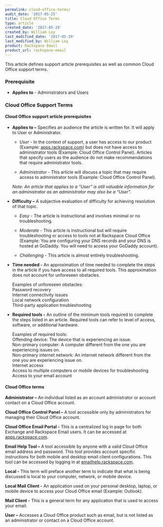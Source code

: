 ```yaml
---
permalink: cloud-office-terms/
audit_date: '2017-05-25'
title: Cloud Office Terms
type: article
created_date: '2017-05-29'
created_by: William Loy
last_modified_date: '2017-05-29'
last_modified_by: William Loy
product: Rackspace Email
product_url: rackspace-email
---
```


This article defines support article prerequisites as well as common Cloud Office support terms.

### Prerequisite

- **Applies to** - Administrators and Users

### Cloud Office Support Terms


#### Cloud Office support article prerequisites

- **Applies to –** Specifies an audience the article is written for.  It will apply to User or Administrator.

    - *User -* In the context of support, a user has access to our product (Example: [apps.rackspace.com](apps.rackpsace.com)) but does not have access to administrator tools (Example: Cloud Office Control Panel). Articles that specify users as the audience do not make recommendations that require administrator tools.

    - *Administrator -* This article will discuss a topic that may require access to administrator tools (Example: Cloud Office Control Panel).

    *Note: An article that applies to a “User” is still valuable information for an administrator as an administrator may also be a “User”.*

- **Difficulty –** A subjective evaluation of difficulty for achieving resolution of that topic.

    - *Easy -* The article is instructional and involves minimal or no troubleshooting.

    - *Moderate -* This article is instructional but will require troubleshooting or access to tools not at Rackspace Cloud Office (Example: You are configuring your DNS records and your DNS is hosted at GoDaddy. You will need to access your GoDaddy account).

    - *Challenging -* This article is almost entirely troubleshooting.

- **Time needed -** An approximation of time needed to complete the steps in the article if you have access to all required tools. This approximation does not account for unforeseen obstacles.

    <p>
    Examples of unforeseen obstacles:<br>
    Password recovery<br>
    Internet connectivity issues<br>
    Local network configuration<br>
    Third-party application troubleshooting<br>
    </p>

- **Required tools -** An outline of the minimum tools required to complete the steps listed in an article. Required tools can refer to level of access, software, or additional hardware.

    <p>
    Examples of required tools:<br>
    Offending device: The device that is experiencing an issue.<br>
    Non-primary computer: A computer different from the one you are experiencing issues on.<br>
    Non-primary internet network: An internet network different from the one you are experiencing issue on.<br>
    Internet access<br>
    Access to multiple computers or mobile devices for troubleshooting<br>
    Access to your email account<br>
    </p>

#### Cloud Office terms

**Administrator –** An individual listed as an account administrator or account contact on a Cloud Office account.

**Cloud Office Control Panel –** A tool accessible only by administrators for managing their Cloud Office account.

**Cloud Office Email Portal -** This is a centralized log in page for both Exchange and Rackspace Email users. It can be accessed at [apps.rackspace.com](apps.rackspace.com).

**Email Help Tool –** A tool accessible by anyone with a valid Cloud Office email address and password. This tool provides account specific instructions for both mobile and desktop email client configurations. This tool can be accessed by logging in at [emailhelp.rackspace.com](emailhelp.rackspace.com).

**Local -** This term will preface another term to indicate that what is being discussed is local to your computer, network, or mobile device.  

**Local Mail Client -** An application used on your personal desktop, laptop, or mobile device to access your Cloud Office email (Example: Outlook).

**Mail Client -** This is a general term for any application that is used to access your email.

**User –** Accesses a Cloud Office product such as email, but is not listed as an administrator or contact on a Cloud Office account.
